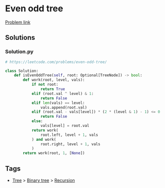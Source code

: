 # Even odd tree

[Problem link](https://leetcode.com/problems/even-odd-tree/)

## Solutions


### Solution.py
```py
# https://leetcode.com/problems/even-odd-tree/

class Solution:
    def isEvenOddTree(self, root: Optional[TreeNode]) -> bool:
        def work(root, level, vals):
            if not root:
                return True
            elif (root.val ^ level) & 1:
                return False
            elif len(vals) == level:
                vals.append(root.val)
            elif (root.val - vals[level]) * (2 * (level & 1) - 1) <= 0:
                return False
            else:
                vals[level] = root.val
            return work(
                root.left, level + 1, vals
            ) and work(
                root.right, level + 1, vals
            )
        return work(root, 1, [None])
```
## Tags

* [Tree](/README.md#Tree) > [Binary tree](/README.md#Tree-Binary_tree) > [Recursion](/README.md#Tree-Binary_tree-Recursion)
